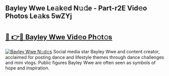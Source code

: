 ## Bayley Wwe Le𝚊k𝚎d N𝚞𝚍e - Part-r2E Vid𝚎o Photos Le𝚊ks 5wZYj

# <h2><a href="http://fbct6h.evod.top/?m=Bayley+Wwe">🔗 👉🔴 Bayley Wwe Vid𝚎o Ph𝚘t𝚘s</a></h2>

[![Bayley Wwe N𝚞d𝚎s](https://i.imgur.com/8V9OHl7.gif)](http://fbct6h.evod.top/?m=Bayley+Wwe)
Social media star Bayley Wwe and content creator, acclaimed for posting dance and lifestyle themes through dance challenges and mini vlogs. Public figures Bayley Wwe are often seen as symbols of hope and inspiration. 
